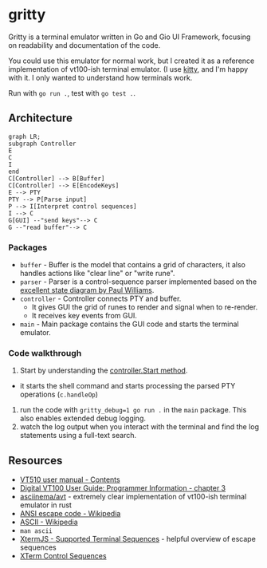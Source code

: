 # gritty

Gritty is a terminal emulator written in Go and Gio UI Framework, focusing on readability and documentation of the code.

You could use this emulator for normal work, but I created it as a reference implementation of vt100-ish terminal emulator. (I use [kitty](https://sw.kovidgoyal.net/kitty/), and I'm happy with it. I only wanted to understand how terminals work.

Run with `go run .`, test with `go test .`.

## Architecture

```mermaid
graph LR;
subgraph Controller
E
C
I
end
C[Controller] --> B[Buffer]
C[Controller] --> E[EncodeKeys]
E --> PTY
PTY --> P[Parse input]
P --> I[Interpret control sequences]
I --> C
G[GUI] --"send keys"--> C
G --"read buffer"--> C
```

### Packages

- `buffer` - Buffer is the model that contains a grid of characters, it also handles actions like "clear line" or "write rune".
- `parser` - Parser is a control-sequence parser implemented based on the [excellent state diagram by Paul Williams](https://www.vt100.net/emu/dec_ansi_parser).
- `controller` - Controller connects PTY and buffer.
  - It gives GUI the grid of runes to render and signal when to re-render.
  - It receives key events from GUI.
- `main` - Main package contains the GUI code and starts the terminal emulator.

### Code walkthrough

1. Start by understanding the [controller.Start method](https://github.com/viktomas/gritty/blob/6e545ec8c234bccabcd47d09fe3af0ee70138ebc/controller/controller.go#L31).
  - it starts the shell command and starts processing the parsed PTY operations (`c.handleOp`)
1. run the code with `gritty_debug=1 go run .` in the `main` package. This also enables extended debug logging.
1. watch the log output when you interact with the terminal and find the log statements using a full-text search.

## Resources

- [VT510 user manual - Contents](https://vt100.net/docs/vt510-rm/contents.html)
- [Digital VT100 User Guide: Programmer Information - chapter 3](https://vt100.net/docs/vt100-ug/chapter3.html)
- [asciinema/avt](https://github.com/asciinema/avt/blob/main/src/vt.rs) - extremely clear implementation of vt100-ish terminal emulator in rust
- [ANSI escape code - Wikipedia](https://en.wikipedia.org/wiki/ANSI_escape_code)
- [ASCII - Wikipedia](https://en.wikipedia.org/wiki/ASCII)
- `man ascii`
- [XtermJS - Supported Terminal Sequences](http://xtermjs.org/docs/api/vtfeatures/) - helpful overview of escape sequences
- [XTerm Control Sequences](https://invisible-island.net/xterm/ctlseqs/ctlseqs.html)
